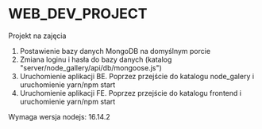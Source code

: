 # WEB_DEV_PROJECT
Projekt na zajęcia


1. Postawienie bazy danych MongoDB na domyślnym porcie
2. Zmiana loginu i hasła do bazy danych (katalog "server/node_gallery/api/db/mongoose.js")
3. Uruchomienie aplikacji BE. Poprzez przejście do katalogu node_galery i uruchomienie yarn/npm start
4. Uruchomienie aplikacji FE. Poprzez przejście do katalogu frontend i uruchomienie yarn/npm start

Wymaga wersja nodejs: 16.14.2
